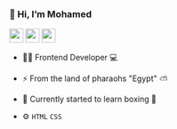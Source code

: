 ### 👋 Hi, I’m Mohamed

[<img src="https://img.shields.io/badge/Portfolio-24243e?logo=about.me" height="25"/>](https://www.codedmohamed.com)
[<img src="https://img.shields.io/badge/Gmail-24243e?logo=gmail" height="25"/>](mailto:codedmohamed@gmail.com)
[<img src="https://img.shields.io/badge/LinkedIn-24243e?logo=linkedin&logoColor=0077B5" height="25"/>](https://www.linkedin.com/in/codedmohamed)

- 👨‍💻 Frontend Developer 💻

- ⚡ From the land of pharaohs "Egypt" ⛅

- 🌱 Currently started to learn boxing 🥊

- ⚙ `HTML` `CSS`
